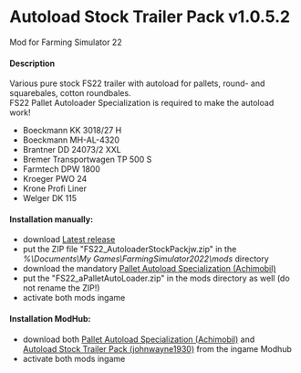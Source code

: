 # Autoload Stock Trailer Pack v1.0.5.2
Mod for Farming Simulator 22   

#### Description
Various pure stock FS22 trailer with autoload for pallets, round- and squarebales, cotton roundbales.  
FS22 Pallet Autoloader Specialization is required to make the autoload work!  
* Boeckmann KK 3018/27 H
* Boeckmann MH-AL-4320
* Brantner DD 24073/2 XXL
* Bremer Transportwagen TP 500 S
* Farmtech DPW 1800
* Kroeger PWO 24
* Krone Profi Liner
* Welger DK 115

#### Installation manually:
* download [Latest release](https://github.com/johnwayne1930/FS22_AutoloaderStockPackjw/releases/latest)
* put the ZIP file "FS22_AutoloaderStockPackjw.zip" in the  
_%\Documents\My Games\FarmingSimulator2022\mods_ directory
* download the mandatory [Pallet Autoload Specialization (Achimobil)](https://farming-simulator.com/mod.php?mod_id=228819)
* put the "FS22_aPalletAutoLoader.zip" in the mods directory as well (do not rename the ZIP!)
* activate both mods ingame

#### Installation ModHub:
* download both [Pallet Autoload Specialization (Achimobil)](https://farming-simulator.com/mod.php?mod_id=228819) and  
[Autoload Stock Trailer Pack (johnwayne1930)](https://farming-simulator.com/mod.php?mod_id=233456) from the ingame Modhub
* activate both mods ingame

